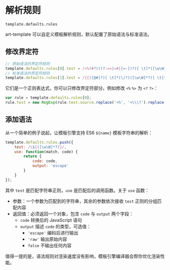 # 解析规则

`template.defaults.rules`

art-template 可以自定义模板解析规则，默认配置了原始语法与标准语法。

## 修改界定符

```js
// 原始语法的界定符规则
template.defaults.rules[0].test = /<%(#?)((?:==|=#|[=-])?)[ \t]*([\w\W]*?)[ \t]*(-?)%>/;
// 标准语法的界定符规则
template.defaults.rules[1].test = /{{([@#]?)[ \t]*(\/?)([\w\W]*?)[ \t]*}}/;
```

它们是一个正则表达式，你可以只修改界定符部分。例如修改 `<%` `%>` 为 `<?` `?>`：

```js
var rule = template.defaults.rules[0];
rule.test = new RegExp(rule.test.source.replace('<%', '<\\\?').replace('%>', '\\\?>'));
```

## 添加语法

从一个简单的例子说起，让模板引擎支持 ES6 `${name}` 模板字符串的解析：

```js
template.defaults.rules.push({
    test: /\${([\w\W]*?)}/,
    use: function(match, code) {
        return {
            code: code,
            output: 'escape'
        }
    }
});
```

其中 `test` 是匹配字符串正则，`use` 是匹配后的调用函数。关于 `use` 函数：

* 参数：一个参数为匹配到的字符串，其余的参数依次接收 `test` 正则的分组匹配内容
* 返回值：必须返回一个对象，包含 `code` 与 `output` 两个字段：
    * `code` 转换后的 JavaScript 语句
    * `output` 描述 `code` 的类型，可选值：
        * `'escape'` 编码后进行输出
        * `'raw'` 输出原始内容
        * `false` 不输出任何内容

值得一提的是，语法规则对渲染速度没有影响，模板引擎编译器会帮你优化渲染性能。